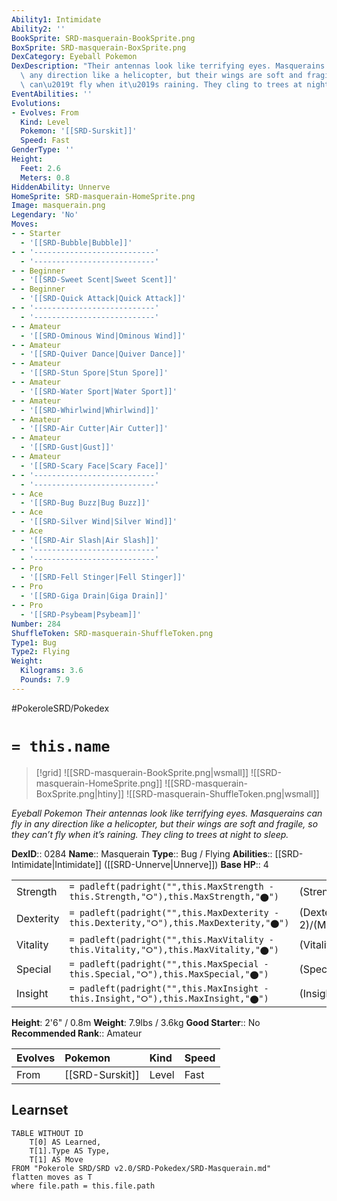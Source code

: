 ```yaml
---
Ability1: Intimidate
Ability2: ''
BookSprite: SRD-masquerain-BookSprite.png
BoxSprite: SRD-masquerain-BoxSprite.png
DexCategory: Eyeball Pokemon
DexDescription: "Their antennas look like terrifying eyes. Masquerains can fly in\
  \ any direction like a helicopter, but their wings are soft and fragile, so they\
  \ can\u2019t fly when it\u2019s raining. They cling to trees at night to sleep."
EventAbilities: ''
Evolutions:
- Evolves: From
  Kind: Level
  Pokemon: '[[SRD-Surskit]]'
  Speed: Fast
GenderType: ''
Height:
  Feet: 2.6
  Meters: 0.8
HiddenAbility: Unnerve
HomeSprite: SRD-masquerain-HomeSprite.png
Image: masquerain.png
Legendary: 'No'
Moves:
- - Starter
  - '[[SRD-Bubble|Bubble]]'
- - '---------------------------'
  - '---------------------------'
- - Beginner
  - '[[SRD-Sweet Scent|Sweet Scent]]'
- - Beginner
  - '[[SRD-Quick Attack|Quick Attack]]'
- - '---------------------------'
  - '---------------------------'
- - Amateur
  - '[[SRD-Ominous Wind|Ominous Wind]]'
- - Amateur
  - '[[SRD-Quiver Dance|Quiver Dance]]'
- - Amateur
  - '[[SRD-Stun Spore|Stun Spore]]'
- - Amateur
  - '[[SRD-Water Sport|Water Sport]]'
- - Amateur
  - '[[SRD-Whirlwind|Whirlwind]]'
- - Amateur
  - '[[SRD-Air Cutter|Air Cutter]]'
- - Amateur
  - '[[SRD-Gust|Gust]]'
- - Amateur
  - '[[SRD-Scary Face|Scary Face]]'
- - '---------------------------'
  - '---------------------------'
- - Ace
  - '[[SRD-Bug Buzz|Bug Buzz]]'
- - Ace
  - '[[SRD-Silver Wind|Silver Wind]]'
- - Ace
  - '[[SRD-Air Slash|Air Slash]]'
- - '---------------------------'
  - '---------------------------'
- - Pro
  - '[[SRD-Fell Stinger|Fell Stinger]]'
- - Pro
  - '[[SRD-Giga Drain|Giga Drain]]'
- - Pro
  - '[[SRD-Psybeam|Psybeam]]'
Number: 284
ShuffleToken: SRD-masquerain-ShuffleToken.png
Type1: Bug
Type2: Flying
Weight:
  Kilograms: 3.6
  Pounds: 7.9
---
```


#PokeroleSRD/Pokedex

# `= this.name`

> [!grid]
> ![[SRD-masquerain-BookSprite.png|wsmall]]
> ![[SRD-masquerain-HomeSprite.png]]
> ![[SRD-masquerain-BoxSprite.png|htiny]]
> ![[SRD-masquerain-ShuffleToken.png|wsmall]]


*Eyeball Pokemon*
*Their antennas look like terrifying eyes. Masquerains can fly in any direction like a helicopter, but their wings are soft and fragile, so they can’t fly when it’s raining. They cling to trees at night to sleep.*

**DexID**:: 0284
**Name**:: Masquerain
**Type**:: Bug / Flying
**Abilities**:: [[SRD-Intimidate|Intimidate]] ([[SRD-Unnerve|Unnerve]])
**Base HP**:: 4

|           |                                                                                        |                                          |
| --------- | -------------------------------------------------------------------------------------- | ---------------------------------------- |
| Strength  | `= padleft(padright("",this.MaxStrength - this.Strength,"⭘"),this.MaxStrength,"⬤")`    | (Strength::2)/(MaxStrength::4)   |
| Dexterity | `= padleft(padright("",this.MaxDexterity - this.Dexterity,"⭘"),this.MaxDexterity,"⬤")` | (Dexterity:: 2)/(MaxDexterity::5) |
| Vitality  | `= padleft(padright("",this.MaxVitality - this.Vitality,"⭘"),this.MaxVitality,"⬤")`    | (Vitality::2)/(MaxVitality::4)   |
| Special   | `= padleft(padright("",this.MaxSpecial - this.Special,"⭘"),this.MaxSpecial,"⬤")`       | (Special::3)/(MaxSpecial::6)     |
| Insight   | `= padleft(padright("",this.MaxInsight - this.Insight,"⭘"),this.MaxInsight,"⬤")`       | (Insight::2)/(MaxInsight::5)     |

**Height**: 2'6" / 0.8m
**Weight**: 7.9lbs / 3.6kg
**Good Starter**:: No
**Recommended Rank**:: Amateur

| Evolves   | Pokemon         | Kind   | Speed   |
|:----------|:----------------|:-------|:--------|
| From      | [[SRD-Surskit]] | Level  | Fast    |

## Learnset

```dataview
TABLE WITHOUT ID
    T[0] AS Learned,
    T[1].Type AS Type,
    T[1] AS Move
FROM "Pokerole SRD/SRD v2.0/SRD-Pokedex/SRD-Masquerain.md"
flatten moves as T
where file.path = this.file.path
```
